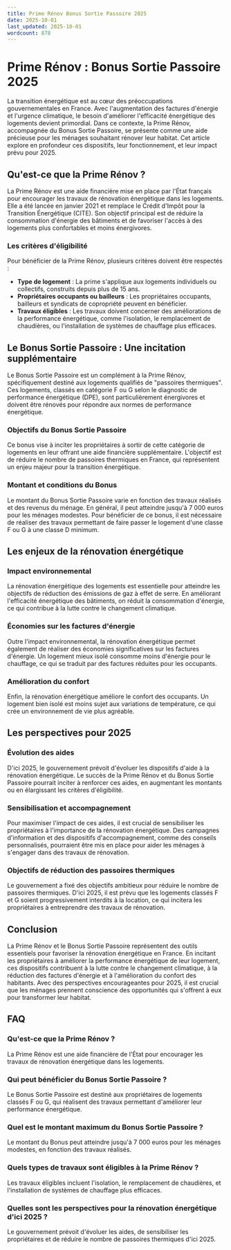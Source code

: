 ```yaml
---
title: Prime Rénov Bonus Sortie Passoire 2025
date: 2025-10-01
last_updated: 2025-10-01
wordcount: 878
---
```


# Prime Rénov : Bonus Sortie Passoire 2025

La transition énergétique est au cœur des préoccupations gouvernementales en France. Avec l'augmentation des factures d'énergie et l'urgence climatique, le besoin d'améliorer l'efficacité énergétique des logements devient primordial. Dans ce contexte, la Prime Rénov, accompagnée du Bonus Sortie Passoire, se présente comme une aide précieuse pour les ménages souhaitant rénover leur habitat. Cet article explore en profondeur ces dispositifs, leur fonctionnement, et leur impact prévu pour 2025.

## Qu'est-ce que la Prime Rénov ?

La Prime Rénov est une aide financière mise en place par l'État français pour encourager les travaux de rénovation énergétique dans les logements. Elle a été lancée en janvier 2021 et remplace le Crédit d'Impôt pour la Transition Énergétique (CITE). Son objectif principal est de réduire la consommation d'énergie des bâtiments et de favoriser l'accès à des logements plus confortables et moins énergivores.

### Les critères d'éligibilité

Pour bénéficier de la Prime Rénov, plusieurs critères doivent être respectés :

- **Type de logement** : La prime s'applique aux logements individuels ou collectifs, construits depuis plus de 15 ans.
- **Propriétaires occupants ou bailleurs** : Les propriétaires occupants, bailleurs et syndicats de copropriété peuvent en bénéficier.
- **Travaux éligibles** : Les travaux doivent concerner des améliorations de la performance énergétique, comme l'isolation, le remplacement de chaudières, ou l'installation de systèmes de chauffage plus efficaces.

## Le Bonus Sortie Passoire : Une incitation supplémentaire

Le Bonus Sortie Passoire est un complément à la Prime Rénov, spécifiquement destiné aux logements qualifiés de "passoires thermiques". Ces logements, classés en catégorie F ou G selon le diagnostic de performance énergétique (DPE), sont particulièrement énergivores et doivent être rénovés pour répondre aux normes de performance énergétique.

### Objectifs du Bonus Sortie Passoire

Ce bonus vise à inciter les propriétaires à sortir de cette catégorie de logements en leur offrant une aide financière supplémentaire. L'objectif est de réduire le nombre de passoires thermiques en France, qui représentent un enjeu majeur pour la transition énergétique.

### Montant et conditions du Bonus

Le montant du Bonus Sortie Passoire varie en fonction des travaux réalisés et des revenus du ménage. En général, il peut atteindre jusqu'à 7 000 euros pour les ménages modestes. Pour bénéficier de ce bonus, il est nécessaire de réaliser des travaux permettant de faire passer le logement d'une classe F ou G à une classe D minimum.

## Les enjeux de la rénovation énergétique

### Impact environnemental

La rénovation énergétique des logements est essentielle pour atteindre les objectifs de réduction des émissions de gaz à effet de serre. En améliorant l'efficacité énergétique des bâtiments, on réduit la consommation d'énergie, ce qui contribue à la lutte contre le changement climatique.

### Économies sur les factures d'énergie

Outre l'impact environnemental, la rénovation énergétique permet également de réaliser des économies significatives sur les factures d'énergie. Un logement mieux isolé consomme moins d'énergie pour le chauffage, ce qui se traduit par des factures réduites pour les occupants.

### Amélioration du confort

Enfin, la rénovation énergétique améliore le confort des occupants. Un logement bien isolé est moins sujet aux variations de température, ce qui crée un environnement de vie plus agréable.

## Les perspectives pour 2025

### Évolution des aides

D'ici 2025, le gouvernement prévoit d'évoluer les dispositifs d'aide à la rénovation énergétique. Le succès de la Prime Rénov et du Bonus Sortie Passoire pourrait inciter à renforcer ces aides, en augmentant les montants ou en élargissant les critères d'éligibilité.

### Sensibilisation et accompagnement

Pour maximiser l'impact de ces aides, il est crucial de sensibiliser les propriétaires à l'importance de la rénovation énergétique. Des campagnes d'information et des dispositifs d'accompagnement, comme des conseils personnalisés, pourraient être mis en place pour aider les ménages à s'engager dans des travaux de rénovation.

### Objectifs de réduction des passoires thermiques

Le gouvernement a fixé des objectifs ambitieux pour réduire le nombre de passoires thermiques. D'ici 2025, il est prévu que les logements classés F et G soient progressivement interdits à la location, ce qui incitera les propriétaires à entreprendre des travaux de rénovation.

## Conclusion

La Prime Rénov et le Bonus Sortie Passoire représentent des outils essentiels pour favoriser la rénovation énergétique en France. En incitant les propriétaires à améliorer la performance énergétique de leur logement, ces dispositifs contribuent à la lutte contre le changement climatique, à la réduction des factures d'énergie et à l'amélioration du confort des habitants. Avec des perspectives encourageantes pour 2025, il est crucial que les ménages prennent conscience des opportunités qui s'offrent à eux pour transformer leur habitat.

## FAQ

### Qu'est-ce que la Prime Rénov ?

La Prime Rénov est une aide financière de l'État pour encourager les travaux de rénovation énergétique dans les logements.

### Qui peut bénéficier du Bonus Sortie Passoire ?

Le Bonus Sortie Passoire est destiné aux propriétaires de logements classés F ou G, qui réalisent des travaux permettant d'améliorer leur performance énergétique.

### Quel est le montant maximum du Bonus Sortie Passoire ?

Le montant du Bonus peut atteindre jusqu'à 7 000 euros pour les ménages modestes, en fonction des travaux réalisés.

### Quels types de travaux sont éligibles à la Prime Rénov ?

Les travaux éligibles incluent l'isolation, le remplacement de chaudières, et l'installation de systèmes de chauffage plus efficaces.

### Quelles sont les perspectives pour la rénovation énergétique d'ici 2025 ?

Le gouvernement prévoit d'évoluer les aides, de sensibiliser les propriétaires et de réduire le nombre de passoires thermiques d'ici 2025.